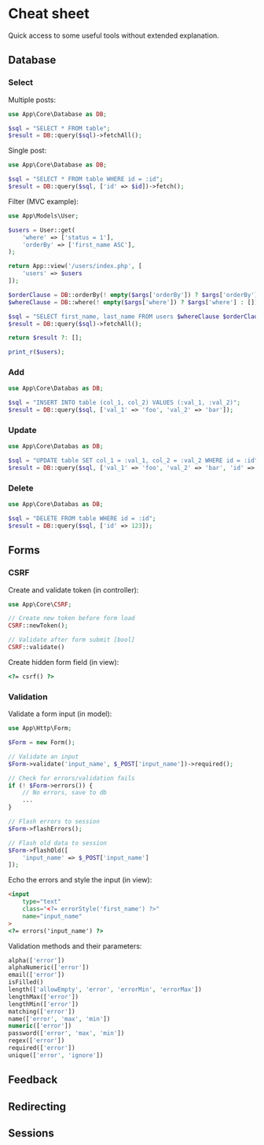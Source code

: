 # Cheat sheet

Quick access to some useful tools without extended explanation.

## Database

### Select

Multiple posts:

```php
use App\Core\Database as DB;

$sql = "SELECT * FROM table";
$result = DB::query($sql)->fetchAll();
```

Single post:

```php
use App\Core\Database as DB;

$sql = "SELECT * FROM table WHERE id = :id";
$result = DB::query($sql, ['id' => $id])->fetch();
```

Filter (MVC example):

```php title="UserController.php"
use App\Models\User;

$users = User::get(
	'where' => ['status = 1'],
	'orderBy' => ['first_name ASC'],
);

return App::view('/users/index.php', [
	'users' => $users
]);
```

```php title="User.php"
$orderClause = DB::orderBy(! empty($args['orderBy']) ? $args['orderBy'] : []);
$whereClause = DB::where(! empty($args['where']) ? $args['where'] : []);

$sql = "SELECT first_name, last_name FROM users $whereClause $orderClause";
$result = DB::query($sql)->fetchAll();

return $result ?: [];
```

```php title="index.php"
print_r($users);
```

### Add

```php
use App\Core\Databas as DB;

$sql = "INSERT INTO table (col_1, col_2) VALUES (:val_1, :val_2)";
$result = DB::query($sql, ['val_1' => 'foo', 'val_2' => 'bar']);
```

### Update

```php
use App\Core\Databas as DB;

$sql = "UPDATE table SET col_1 = :val_1, col_2 = :val_2 WHERE id = :id";
$result = DB::query($sql, ['val_1' => 'foo', 'val_2' => 'bar', 'id' => 123]);
```

### Delete

```php
use App\Core\Databas as DB;

$sql = "DELETE FROM table WHERE id = :id";
$result = DB::query($sql, ['id' => 123]);
```

## Forms

### CSRF

Create and validate token (in controller):

```php
use App\Core\CSRF;

// Create new token before form load
CSRF::newToken();

// Validate after form submit [bool]
CSRF::validate()
```

Create hidden form field (in view):

```html
<?= csrf() ?>
```

### Validation

Validate a form input (in model):

```php
use App\Http\Form;

$Form = new Form();

// Validate an input
$Form->validate('input_name', $_POST['input_name'])->required();

// Check for errors/validation fails
if (! $Form->errors()) {
	// No errors, save to db
	...
}

// Flash errors to session
$Form->flashErrors();

// Flash old data to session
$Form->flashOld([
	'input_name' => $_POST['input_name']
]);
```

Echo the errors and style the input (in view):

```html
<input 
	type="text" 
	class="<?= errorStyle('first_name') ?>" 
	name="input_name"
>
<?= errors('input_name') ?>
```

Validation methods and their parameters:

```php
alpha(['error'])
alphaNumeric(['error'])
email(['error'])
isFilled()
length(['allowEmpty', 'error', 'errorMin', 'errorMax'])
lengthMax(['error'])
lengthMin(['error'])
matching(['error'])
name(['error', 'max', 'min'])
numeric(['error'])
password(['error', 'max', 'min'])
regex(['error'])
required(['error'])
unique(['error', 'ignore'])
```

## Feedback

## Redirecting

## Sessions